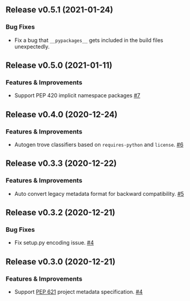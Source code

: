 Release v0.5.1 (2021-01-24)
---------------------------

### Bug Fixes

- Fix a bug that `__pypackages__` gets included in the build files unexpectedly.

Release v0.5.0 (2021-01-11)
---------------------------

### Features & Improvements

- Support PEP 420 implicit namespace packages [#7](https://github.com/frostming/pdm-pep517/issues/7)


Release v0.4.0 (2020-12-24)
---------------------------

### Features & Improvements

- Autogen trove classifiers based on `requires-python` and `license`. [#6](https://github.com/frostming/pdm-pep517/issues/6)


Release v0.3.3 (2020-12-22)
---------------------------

### Features & Improvements

- Auto convert legacy metadata format for backward compatibility. [#5](https://github.com/frostming/pdm-pep517/issues/5)


Release v0.3.2 (2020-12-21)
---------------------------

### Bug Fixes

- Fix setup.py encoding issue. [#4](https://github.com/frostming/pdm-pep517/issues/4)


Release v0.3.0 (2020-12-21)
---------------------------

### Features & Improvements

- Support [PEP 621](https://www.python.org/dev/peps/pep-0621/) project metadata specification. [#4](https://github.com/frostming/pdm-pep517/issues/4)
